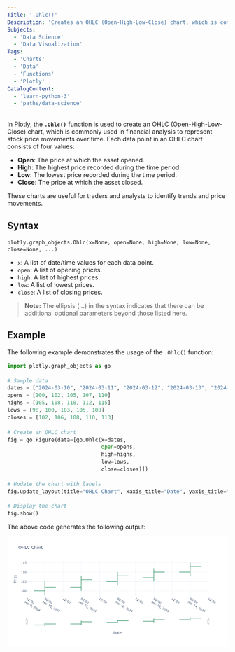 ```yaml
---
Title: '.Ohlc()'
Description: 'Creates an OHLC (Open-High-Low-Close) chart, which is commonly used in financial analysis to represent stock price movements over time.'
Subjects:
  - 'Data Science'
  - 'Data Visualization'
Tags:
  - 'Charts'
  - 'Data'
  - 'Functions'
  - 'Plotly'
CatalogContent:
  - 'learn-python-3'
  - 'paths/data-science'
---
```


In Plotly, the **`.Ohlc()`** function is used to create an OHLC (Open-High-Low-Close) chart, which is commonly used in financial analysis to represent stock price movements over time. Each data point in an OHLC chart consists of four values:

- **Open**: The price at which the asset opened.
- **High**: The highest price recorded during the time period.
- **Low**: The lowest price recorded during the time period.
- **Close**: The price at which the asset closed.

These charts are useful for traders and analysts to identify trends and price movements.

## Syntax

```pseudo
plotly.graph_objects.Ohlc(x=None, open=None, high=None, low=None, close=None, ...)
```

- `x`: A list of date/time values for each data point.
- `open`: A list of opening prices.
- `high`: A list of highest prices.
- `low`: A list of lowest prices.
- `close`: A list of closing prices.

> **Note:** The ellipsis (...) in the syntax indicates that there can be additional optional parameters beyond those listed here.

## Example

The following example demonstrates the usage of the `.Ohlc()` function:

```py
import plotly.graph_objects as go

# Sample data
dates = ["2024-03-10", "2024-03-11", "2024-03-12", "2024-03-13", "2024-03-14"]
opens = [100, 102, 105, 107, 110]
highs = [105, 108, 110, 112, 115]
lows = [98, 100, 103, 105, 108]
closes = [102, 106, 108, 110, 113]

# Create an OHLC chart
fig = go.Figure(data=[go.Ohlc(x=dates,
                              open=opens,
                              high=highs,
                              low=lows,
                              close=closes)])

# Update the chart with labels
fig.update_layout(title="OHLC Chart", xaxis_title="Date", yaxis_title="Price")

# Display the chart
fig.show()
```

The above code generates the following output:

![The output for the above example](https://raw.githubusercontent.com/Codecademy/docs/main/media/ohlc-chart.png)
